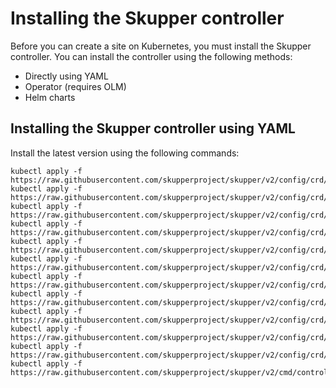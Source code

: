 # Installing the Skupper controller

Before you can create a site on Kubernetes, you must install the Skupper controller. 
You can install the controller using the following methods:

* Directly using YAML
* Operator (requires OLM)
* Helm charts

## Installing the Skupper controller using YAML

Install the latest version using the following commands:

```
kubectl apply -f https://raw.githubusercontent.com/skupperproject/skupper/v2/config/crd/bases/skupper_access_grant_crd.yaml
kubectl apply -f https://raw.githubusercontent.com/skupperproject/skupper/v2/config/crd/bases/skupper_access_token_crd.yaml
kubectl apply -f https://raw.githubusercontent.com/skupperproject/skupper/v2/config/crd/bases/skupper_attached_connector_anchor_crd.yaml
kubectl apply -f https://raw.githubusercontent.com/skupperproject/skupper/v2/config/crd/bases/skupper_attached_connector_crd.yaml
kubectl apply -f https://raw.githubusercontent.com/skupperproject/skupper/v2/config/crd/bases/skupper_certificate_crd.yaml
kubectl apply -f https://raw.githubusercontent.com/skupperproject/skupper/v2/config/crd/bases/skupper_connector_crd.yaml
kubectl apply -f https://raw.githubusercontent.com/skupperproject/skupper/v2/config/crd/bases/skupper_link_crd.yaml
kubectl apply -f https://raw.githubusercontent.com/skupperproject/skupper/v2/config/crd/bases/skupper_listener_crd.yaml
kubectl apply -f https://raw.githubusercontent.com/skupperproject/skupper/v2/config/crd/bases/skupper_router_access_crd.yaml
kubectl apply -f https://raw.githubusercontent.com/skupperproject/skupper/v2/config/crd/bases/skupper_secured_access_crd.yaml
kubectl apply -f https://raw.githubusercontent.com/skupperproject/skupper/v2/config/crd/bases/skupper_site_crd.yaml
kubectl apply -f https://raw.githubusercontent.com/skupperproject/skupper/v2/cmd/controller/deploy_cluster_scope.yaml
```

<!-- >
## Installing the Skupper controller using the Skupper Operator

